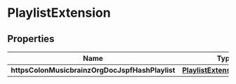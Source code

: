 

# PlaylistExtension


## Properties

| Name | Type | Description | Notes |
|------------ | ------------- | ------------- | -------------|
|**httpsColonMusicbrainzOrgDocJspfHashPlaylist** | [**PlaylistExtensionPayload**](PlaylistExtensionPayload.md) |  |  [optional] |



